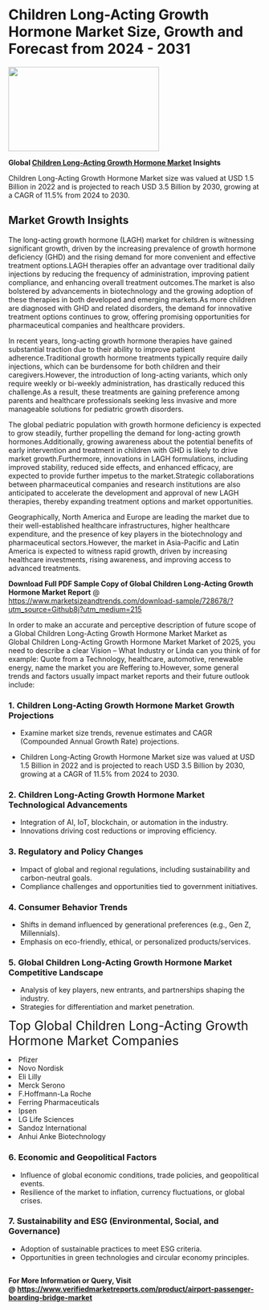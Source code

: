 <H1>Children Long-Acting Growth Hormone Market Size, Growth and Forecast from 2024 - 2031</H1><img class="aligncenter size-medium wp-image-584254" src="https://thirdeyenews.in/wp-content/uploads/2024/09/Global-Market-Research-300x168.jpeg" alt="" width="300" height="168" /><p><strong>Global&nbsp;<a href="https://www.marketsizeandtrends.com/download-sample/728678/?utm_source=Github8j?utm_medium=215">Children Long-Acting Growth Hormone Market</a> Insights</strong></p><p>Children Long-Acting Growth Hormone Market size was valued at USD 1.5 Billion in 2022 and is projected to reach USD 3.5 Billion by 2030, growing at a CAGR of 11.5% from 2024 to 2030.</p><p><h2>Market Growth Insights</h2> <p>The long-acting growth hormone (LAGH) market for children is witnessing significant growth, driven by the increasing prevalence of growth hormone deficiency (GHD) and the rising demand for more convenient and effective treatment options.LAGH therapies offer an advantage over traditional daily injections by reducing the frequency of administration, improving patient compliance, and enhancing overall treatment outcomes.The market is also bolstered by advancements in biotechnology and the growing adoption of these therapies in both developed and emerging markets.As more children are diagnosed with GHD and related disorders, the demand for innovative treatment options continues to grow, offering promising opportunities for pharmaceutical companies and healthcare providers.</p> <p>In recent years, long-acting growth hormone therapies have gained substantial traction due to their ability to improve patient adherence.Traditional growth hormone treatments typically require daily injections, which can be burdensome for both children and their caregivers.However, the introduction of long-acting variants, which only require weekly or bi-weekly administration, has drastically reduced this challenge.As a result, these treatments are gaining preference among parents and healthcare professionals seeking less invasive and more manageable solutions for pediatric growth disorders.</p> <p>The global pediatric population with growth hormone deficiency is expected to grow steadily, further propelling the demand for long-acting growth hormones.Additionally, growing awareness about the potential benefits of early intervention and treatment in children with GHD is likely to drive market growth.Furthermore, innovations in LAGH formulations, including improved stability, reduced side effects, and enhanced efficacy, are expected to provide further impetus to the market.Strategic collaborations between pharmaceutical companies and research institutions are also anticipated to accelerate the development and approval of new LAGH therapies, thereby expanding treatment options and market opportunities.</p> <p>Geographically, North America and Europe are leading the market due to their well-established healthcare infrastructures, higher healthcare expenditure, and the presence of key players in the biotechnology and pharmaceutical sectors.However, the market in Asia-Pacific and Latin America is expected to witness rapid growth, driven by increasing healthcare investments, rising awareness, and improving access to advanced treatments.</p> <p><span class=""><strong>Download Full PDF Sample Copy of Global Children Long-Acting Growth Hormone Market Report</strong> @ <a href="https://www.marketsizeandtrends.com/download-sample/728678/?utm_source=Github8j?utm_medium=215" target="_blank">https://www.marketsizeandtrends.com/download-sample/728678/?utm_source=Github8j?utm_medium=215</a></span></p><p>In order to make an accurate and perceptive description of future scope of a Global&nbsp;Children Long-Acting Growth Hormone Market Market as Global&nbsp;Children Long-Acting Growth Hormone Market Market of 2025, you need to describe a clear Vision &ndash; What Industry or Linda can you think of for example: Quote from a Technology, healthcare, automotive, renewable energy, name the market you are Reffering to.However, some general trends and factors usually impact market reports and their future outlook include:</p><h3>1.&nbsp;<strong>Children Long-Acting Growth Hormone Market Growth Projections</strong></h3><ul><li>Examine market size trends, revenue estimates and CAGR (Compounded Annual Growth Rate) projections.</li><li><p>Children Long-Acting Growth Hormone Market size was valued at USD 1.5 Billion in 2022 and is projected to reach USD 3.5 Billion by 2030, growing at a CAGR of 11.5% from 2024 to 2030.</p></li></ul><h3>2.&nbsp;<strong>Children Long-Acting Growth Hormone Market Technological Advancements</strong></h3><ul><li>Integration of AI, IoT, blockchain, or automation in the industry.</li><li>Innovations driving cost reductions or improving efficiency.</li></ul><h3>3.&nbsp;<strong>Regulatory and Policy Changes</strong></h3><ul><li>Impact of global and regional regulations, including sustainability and carbon-neutral goals.</li><li>Compliance challenges and opportunities tied to government initiatives.</li></ul><h3>4.&nbsp;<strong>Consumer Behavior Trends</strong></h3><ul><li>Shifts in demand influenced by generational preferences (e.g., Gen Z, Millennials).</li><li>Emphasis on eco-friendly, ethical, or personalized products/services.</li></ul><h3>5.&nbsp;<strong>Global Children Long-Acting Growth Hormone Market Competitive Landscape</strong></h3><ul><li>Analysis of key players, new entrants, and partnerships shaping the industry.</li><li>Strategies for differentiation and market penetration.</li></ul><p data-pm-slice="1 1 []"><span style="color: inherit; font-family: inherit; font-size: 25px;">Top Global Children Long-Acting Growth Hormone Market Companies</span></p><div class="" data-test-id=""><p><li>Pfizer</li><li> Novo Nordisk</li><li> Eli Lilly</li><li> Merck Serono</li><li> F.Hoffmann-La Roche</li><li> Ferring Pharmaceuticals</li><li> Ipsen</li><li> LG Life Sciences</li><li> Sandoz International</li><li> Anhui Anke Biotechnology</li></p></div><h3>6.&nbsp;<strong>Economic and Geopolitical Factors</strong></h3><ul><li>Influence of global economic conditions, trade policies, and geopolitical events.</li><li>Resilience of the market to inflation, currency fluctuations, or global crises.</li></ul><h3>7.&nbsp;<strong>Sustainability and ESG (Environmental, Social, and Governance)</strong></h3><ul><li>Adoption of sustainable practices to meet ESG criteria.</li><li>Opportunities in green technologies and circular economy principles.</li></ul><h2><strong style="font-size: 14px;">For More Information or Query, Visit @&nbsp;</strong><a style="background-color: #ffffff; font-size: 14px;" href="https://www.marketsizeandtrends.com/report/children-long-acting-growth-hormone-market/" target="_blank">https://www.verifiedmarketreports.com/product/airport-passenger-boarding-bridge-market</a></h2>